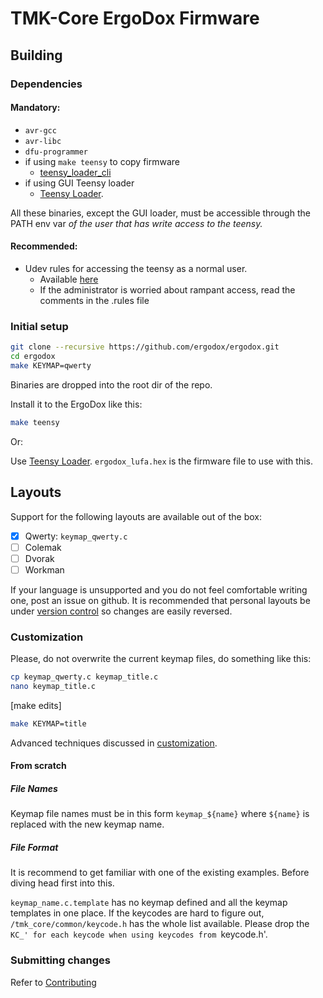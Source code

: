 # TMK-Core ErgoDox Firmware

## Building

### Dependencies

#### Mandatory:

 * `avr-gcc`
 * `avr-libc`
 * `dfu-programmer`
 * if using `make teensy` to copy firmware
   * [teensy_loader_cli](https://github.com/PaulStoffregen/teensy_loader_cli)
 * if using GUI Teensy loader
   * [Teensy Loader](https://www.pjrc.com/teensy/loader.html).

All these binaries, except the GUI loader, must be accessible through the PATH env var _of the user that has write access to the teensy._

#### Recommended:

 * Udev rules for accessing the teensy as a normal user.
   * Available [here](http://www.pjrc.com/teensy/49-teensy.rules)
   * If the administrator is worried about rampant access, read the
     comments in the .rules file

### Initial setup

```sh
git clone --recursive https://github.com/ergodox/ergodox.git
cd ergodox
make KEYMAP=qwerty
```

Binaries are dropped into the root dir of the repo.

Install it to the ErgoDox like this:

```sh
make teensy
```

Or:

Use [Teensy Loader](https://www.pjrc.com/teensy/loader.html).
`ergodox_lufa.hex` is the firmware file to use with this.

## Layouts

Support for the following layouts are available out of the box:

- [x] Qwerty: `keymap_qwerty.c`
- [ ] Colemak
- [ ] Dvorak
- [ ] Workman

If your language is unsupported and you do not feel comfortable writing one, post an issue on github.
It is recommended that personal layouts be under [version control](http://oss-watch.ac.uk/resources/versioncontrol) so changes are easily reversed.

### Customization

Please, do not overwrite the current keymap files, do something like this:

```sh
cp keymap_qwerty.c keymap_title.c
nano keymap_title.c
```

[make edits]

```sh
make KEYMAP=title
```

Advanced techniques discussed in [customization]().

#### From scratch

##### File Names

Keymap file names must be in this form `keymap_${name}` where `${name}` is replaced with the new keymap name.

##### File Format

It is recommend to get familiar with one of the existing examples. Before diving head first into this.

`keymap_name.c.template` has no keymap defined and all the keymap templates in one place.
If the keycodes are hard to figure out, `/tmk_core/common/keycode.h` has the whole list available.
Please drop the `KC_' for each keycode when using keycodes from `keycode.h'.

### Submitting changes

Refer to [Contributing](CONTRIBUTING.md)

